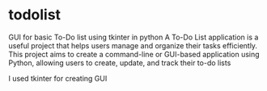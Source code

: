 # todolist
GUI for basic To-Do list using tkinter in python
A To-Do List application is a useful project that helps users manage
and organize their tasks efficiently. This project aims to create a
command-line or GUI-based application using Python, allowing
users to create, update, and track their to-do lists

I used tkinter for creating GUI
